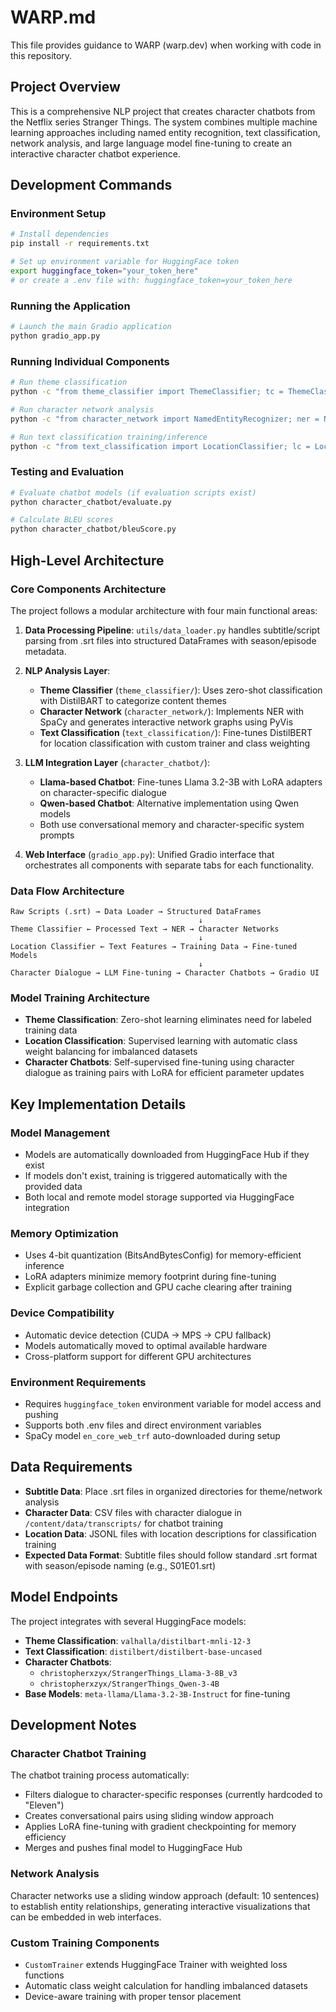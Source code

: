 # WARP.md

This file provides guidance to WARP (warp.dev) when working with code in this repository.

## Project Overview

This is a comprehensive NLP project that creates character chatbots from the Netflix series Stranger Things. The system combines multiple machine learning approaches including named entity recognition, text classification, network analysis, and large language model fine-tuning to create an interactive character chatbot experience.

## Development Commands

### Environment Setup
```bash
# Install dependencies
pip install -r requirements.txt

# Set up environment variable for HuggingFace token
export huggingface_token="your_token_here"
# or create a .env file with: huggingface_token=your_token_here
```

### Running the Application
```bash
# Launch the main Gradio application
python gradio_app.py
```

### Running Individual Components
```bash
# Run theme classification
python -c "from theme_classifier import ThemeClassifier; tc = ThemeClassifier(['theme1', 'theme2'])"

# Run character network analysis  
python -c "from character_network import NamedEntityRecognizer; ner = NamedEntityRecognizer()"

# Run text classification training/inference
python -c "from text_classification import LocationClassifier; lc = LocationClassifier('model_path', 'data_path')"
```

### Testing and Evaluation
```bash
# Evaluate chatbot models (if evaluation scripts exist)
python character_chatbot/evaluate.py

# Calculate BLEU scores
python character_chatbot/bleuScore.py
```

## High-Level Architecture

### Core Components Architecture

The project follows a modular architecture with four main functional areas:

1. **Data Processing Pipeline**: `utils/data_loader.py` handles subtitle/script parsing from .srt files into structured DataFrames with season/episode metadata.

2. **NLP Analysis Layer**: 
   - **Theme Classifier** (`theme_classifier/`): Uses zero-shot classification with DistilBART to categorize content themes
   - **Character Network** (`character_network/`): Implements NER with SpaCy and generates interactive network graphs using PyVis
   - **Text Classification** (`text_classification/`): Fine-tunes DistilBERT for location classification with custom trainer and class weighting

3. **LLM Integration Layer** (`character_chatbot/`):
   - **Llama-based Chatbot**: Fine-tunes Llama 3.2-3B with LoRA adapters on character-specific dialogue
   - **Qwen-based Chatbot**: Alternative implementation using Qwen models
   - Both use conversational memory and character-specific system prompts

4. **Web Interface** (`gradio_app.py`): Unified Gradio interface that orchestrates all components with separate tabs for each functionality.

### Data Flow Architecture

```
Raw Scripts (.srt) → Data Loader → Structured DataFrames
                                          ↓
Theme Classifier ← Processed Text → NER → Character Networks
                                          ↓
Location Classifier ← Text Features → Training Data → Fine-tuned Models
                                          ↓
Character Dialogue → LLM Fine-tuning → Character Chatbots → Gradio UI
```

### Model Training Architecture

- **Theme Classification**: Zero-shot learning eliminates need for labeled training data
- **Location Classification**: Supervised learning with automatic class weight balancing for imbalanced datasets
- **Character Chatbots**: Self-supervised fine-tuning using character dialogue as training pairs with LoRA for efficient parameter updates

## Key Implementation Details

### Model Management
- Models are automatically downloaded from HuggingFace Hub if they exist
- If models don't exist, training is triggered automatically with the provided data
- Both local and remote model storage supported via HuggingFace integration

### Memory Optimization
- Uses 4-bit quantization (BitsAndBytesConfig) for memory-efficient inference
- LoRA adapters minimize memory footprint during fine-tuning
- Explicit garbage collection and GPU cache clearing after training

### Device Compatibility
- Automatic device detection (CUDA → MPS → CPU fallback)
- Models automatically moved to optimal available hardware
- Cross-platform support for different GPU architectures

### Environment Requirements
- Requires `huggingface_token` environment variable for model access and pushing
- Supports both .env files and direct environment variables
- SpaCy model `en_core_web_trf` auto-downloaded during setup

## Data Requirements

- **Subtitle Data**: Place .srt files in organized directories for theme/network analysis
- **Character Data**: CSV files with character dialogue in `/content/data/transcripts/` for chatbot training
- **Location Data**: JSONL files with location descriptions for classification training
- **Expected Data Format**: Subtitle files should follow standard .srt format with season/episode naming (e.g., S01E01.srt)

## Model Endpoints

The project integrates with several HuggingFace models:
- **Theme Classification**: `valhalla/distilbart-mnli-12-3`
- **Text Classification**: `distilbert/distilbert-base-uncased` 
- **Character Chatbots**: 
  - `christopherxzyx/StrangerThings_Llama-3-8B_v3`
  - `christopherxzyx/StrangerThings_Qwen-3-4B`
- **Base Models**: `meta-llama/Llama-3.2-3B-Instruct` for fine-tuning

## Development Notes

### Character Chatbot Training
The chatbot training process automatically:
- Filters dialogue to character-specific responses (currently hardcoded to "Eleven")
- Creates conversational pairs using sliding window approach
- Applies LoRA fine-tuning with gradient checkpointing for memory efficiency
- Merges and pushes final model to HuggingFace Hub

### Network Analysis
Character networks use a sliding window approach (default: 10 sentences) to establish entity relationships, generating interactive visualizations that can be embedded in web interfaces.

### Custom Training Components
- `CustomTrainer` extends HuggingFace Trainer with weighted loss functions
- Automatic class weight calculation for handling imbalanced datasets
- Device-aware training with proper tensor placement

